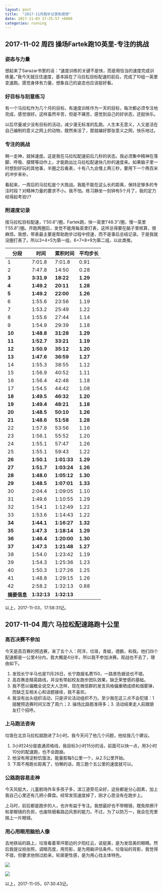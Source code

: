 ```yaml
---
layout: post
title:  "2017-11月跑步记录和感想"
date: 2017-11-03 17:25:57 +0800
categories: running
---
```


## 2017-11-02 周四 操场Fartek跑10英里-专注的挑战

### 姿态与力量

想起来了Sarazar书里的话：“速度训练的关键不是快，而是用恰当的速度完成训练量。”我今天就压住速度，基本踩在了马拉松目标配速的前后，完成了10组一英里变速跑。感觉身体有力量，想象自己的姿态也应该挺好看。

### 好目标与刻意练习

有一个马拉松作为几个月的目标，有速度训练作为一天的目标，每次都必须专注地完成，感觉很好。这样虽然辛苦，但是不痛苦，感觉到自己的好状态，还挺快乐。

以后尽量减少没有目标的活动，减少漫无标准的乱跑。人生本无意义，人又是活在自己编制的意义之网上的动物，既然来活了，那就编好那张意义之网，快乐地过。

### 专注的挑战

稍一走神，就掉速度。这是我在马拉松配速前后几秒的状态。我必须集中精神在落脚、呼吸、摆臂等动作上，才能跑出比马拉松配速快几秒的速度来。如果脑子里一时想到好玩的其他事，半圈之后看表，十有八九会慢上两三秒，要用下一个两百米的冲步来补。

看起来，一周后的马拉松是个大挑战。我能不能在这么长的距离，保持足够多的专注时段？对精神力量的要求不小。我不怕。练习静坐一刻钟有5个月了，我的定力经得起考验!/?

### 附速度记录

按马拉松目标配速，1'50.8"/圈，Fartek跑，快一英里1'48.3"/圈，慢一英里1'55.8"/圈。开跑两圈后，发觉不能用每英里打表，这样总得要在脑子里核算，很麻烦。我想，带表最主要是帮助跑步过程中控速，而不是事后总结记录。于是我就没圈打表了。所以3+4+5为第一组，6+7+8+9为第二组，以此类推。

| 分段       | 时间          | 累积时间        | 平均步长     |
| -------- | ----------- | ----------- | -------- |
| 1        | 7:01.8      | 7:01.8      | 0.91     |
| 2        | 7:47.8      | 14:50       | 0.28     |
| **3**    | **3:31.9**  | **18:22**   | **1.29** |
| **4**    | **1:49.2**  | **20:11**   | **1.28** |
| **5**    | **1:49.2**  | **22:00**   | **1.26** |
| 6        | 1:55.6      | 23:56       | 1.19     |
| 7        | 1:53.2      | 25:49       | 1.22     |
| 8        | 1:55.6      | 27:44       | 1.14     |
| 9        | 1:54.9      | 29:39       | 1.18     |
| **10**   | **1:48.8**  | **31:28**   | **1.29** |
| **11**   | **1:52.7**  | **33:21**   | **1.19** |
| **12**   | **1:50.9**  | **35:12**   | **1.20** |
| **13**   | **1:47.6**  | **36:59**   | **1.27** |
| 14       | 1:55.3      | 38:55       | 1.12     |
| 15       | 1:56.9      | 40:52       | 1.11     |
| 16       | 1:56.4      | 42:48       | 1.18     |
| 17       | 1:54.5      | 44:42       | 1.08     |
| **18**   | **1:49.5**  | **46:32**   | **1.20** |
| **19**   | **1:49.4**  | **48:21**   | **1.18** |
| **20**   | **1:48.5**  | **50:10**   | **1.26** |
| **21**   | **1:48.6**  | **51:58**   | **1.28** |
| 22       | 1:57.8      | 53:56       | 1.16     |
| 23       | 1:56.1      | 55:52       | 1.20     |
| 24       | 1:55.1      | 57:47       | 1.26     |
| 25       | 1:55.1      | 59:43       | 1.22     |
| **26**   | **1:50.1**  | **1:01:33** | **1.29** |
| **27**   | **1:51.7**  | **1:03:24** | **1.26** |
| **28**   | **1:48.0**  | **1:05:12** | **1.30** |
| **29**   | **1:48.5**  | **1:07:01** | **1.33** |
| 30       | 2:04.4      | 1:09:05     | 1.10     |
| 31       | 1:49.6      | 1:10:55     | 1.29     |
| 32       | 1:54.1      | 1:12:49     | 1.22     |
| 33       | 1:53.6      | 1:14:43     | 1.22     |
| **34**   | **1:44.1**  | **1:16:27** | **1.32** |
| **35**   | **1:47.3**  | **1:18:14** | **1.29** |
| **36**   | **1:46.4**  | **1:20:00** | **1.30** |
| **37**   | **1:47.3**  | **1:21:48** | **1.27** |
| 38       | 1:54.0      | 1:23:42     | 1.19     |
| 39       | 1:54.3      | 1:25:36     | 1.23     |
| 40       | 1:50.3      | 1:27:26     | 1.25     |
| 41       | 1:48.8      | 1:29:15     | 1.26     |
| 42       | 2:58.2      | 1:32:13     | 0.88     |
| **摘要信息** | **1:32:13** | **1:32:13** |          |

以上，2017-11-03，17:58:31记。

## 2017-11-04 周六 马拉松配速路跑十公里

### 高百决赛不参加

今天是高百赛的预选赛，来了五个人：阿洋，垃圾，青蛙，德鹏，和我。他们四个配速都是一公里4分内，我大概是4分半，所以我不参加决赛。观战也不去了，理由如下。

1. 发现长宁半马也是11月26日，长宁跑报名费150，一路景色据说也不错。
2. 高百赛走精英路线，并没有带起校友跑步团队效果，缺乏荣誉感的基础。
3. 我不愿以偏概全说交大人怎样，现在微信群的发言风格偏重晒成绩和烟雾弹，而缺乏互相关心和话题接续，我不喜欢。
4. 我没有出头组织活动，只是评论活动组织不力。至少我在这三点不会犯错：1提醒预选赛时间又改了周六；2. 操场比路跑准得多；3. 活动结束走人前跟朋友打个招呼。

### 上马跑法咨询

垃圾在北京马拉松就跑进了3小时。我今天问了他几个问题，他给我几个建议。

1. 3小时24分是直通资格线，我目标3小时15分的话，前面可以快一点，用3小时10分的配速跑，也不会跑崩。
2. 他没有用淀粉饥饿法，能量胶每5公里一个，从2.5公里开始。
3. 下周不用跑长距离了，怕懒的话，周三跑个五公里的速度就可以。

### 公路跑容易走神

今天风挺大，儿童剧场外车多孩子多，滨江道旁花朵好，这些都是分心因素，加上我自己心里还有几把小算盘。经常发现速度掉了，刚才心思没有在跑步上。

上马时，前后都是跑步的人，也许有益于专注。我想最好也不带眼镜，既免除擦汗和拿眼镜的负担，也废除细看路边风景的能力。不过，为了以防万一，我会在兜里揣上一片眼镜。

### 用心用眼用脑拍人像

去地铁站的路上，垃圾看着草坪那边的夕阳红云，说挺美，是为发现美的眼睛。然后我提议拍张照，调暗亮度，用剪影，是为用脑评估条件。垃圾站的背影，我觉得不错，但要求他侧过脸来，轮廓更性感，是为用心找主体特色。

![](https://ws2.sinaimg.cn/large/006tNc79ly1fl6uz6r12fj31kw16otmp.jpg)

![](https://ws1.sinaimg.cn/large/006tNc79ly1fl6uzehkkbj31ka167ap7.jpg)

以上，2017-11-05，07:30:43记。

